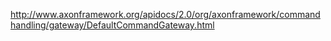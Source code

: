 http://www.axonframework.org/apidocs/2.0/org/axonframework/commandhandling/gateway/DefaultCommandGateway.html
